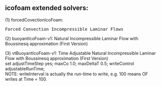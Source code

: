 icofoam extended solvers:
-------------------------
(1) forcedCovectionIcoFoam: 
<pre>
Forced Convection Incompressible Laminar Flows
</pre>

(2) buoyantIcoFoam-v1: Natural Incompressible Laminar Flow with Boussinesq approximation (First Version)

(3) vtBuoyantIcoFoam-v1: Time Adjustable Natural Incompressible Laminar Flow with Boussinesq approximation (First Version) <br>
                         set adjustTimeStep yes; maxCo 1.0; maxDeltaT 0.5; writeControl adjustableRunTime; <br>
                         NOTE: writeInterval is actually the run-time to write, e.g. 100 means OF writes at Time = 100.
